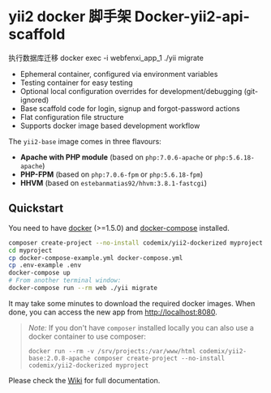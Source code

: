 yii2 docker 脚手架
Docker-yii2-api-scaffold
================
执行数据库迁移
docker exec -i webfenxi_app_1  ./yii migrate

 * Ephemeral container, configured via environment variables
 * Testing container for easy testing
 * Optional local configuration overrides for development/debugging (git-ignored)
 * Base scaffold code for login, signup and forgot-password actions
 * Flat configuration file structure
 * Supports docker image based development workflow

The `yii2-base` image comes in three flavours:

 * **Apache with PHP module** (based on `php:7.0.6-apache` or `php:5.6.18-apache`)
 * **PHP-FPM** (based on `php:7.0.6-fpm` or `php:5.6.18-fpm`)
 * **HHVM** (based on `estebanmatias92/hhvm:3.8.1-fastcgi`)

Quickstart
-------------

You need to have [docker](http://www.docker.com) (>=1.5.0) and
[docker-compose](https://docs.docker.com/compose/install/) installed.

```sh
composer create-project --no-install codemix/yii2-dockerized myproject
cd myproject
cp docker-compose-example.yml docker-compose.yml
cp .env-example .env
docker-compose up
# From another terminal window:
docker-compose run --rm web ./yii migrate
```

It may take some minutes to download the required docker images. When
done, you can access the new app from [http://localhost:8080](http://localost:8080).

> *Note:* If you don't have `composer` installed locally you can also use a docker container
> to use composer:
>
> ```
> docker run --rm -v /srv/projects:/var/www/html codemix/yii2-base:2.0.8-apache composer create-project --no-install codemix/yii2-dockerized myproject
> ```

Please check the [Wiki](https://github.com/codemix/yii2-dockerized/wiki) for full documentation.

